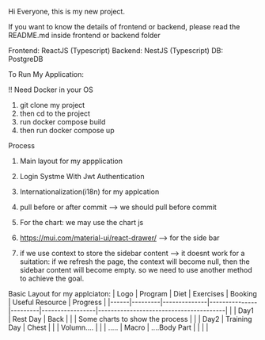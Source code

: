 Hi Everyone, this is my new project. 

If you want to know the details of frontend or backend, please read the README.md inside frontend or backend folder

Frontend: ReactJS (Typescript)
Backend: NestJS (Typescript)
DB: PostgreDB


To Run My Application:

!! Need Docker in your OS

1. git clone my project
2. then cd to the project
3. run docker compose build
4. then run docker compose up

Process

1. Main layout for my appplication
2. Login Systme With Jwt Authentication
3. Internationalization(i18n) for my applcation 









5. pull before or after commit --> we should pull before commit
6. For the chart: we may use the chart js
7. https://mui.com/material-ui/react-drawer/ --> for the side bar 

8. if we use context to store the sidebar content --> it doesnt work for a suitation: if we refresh the page, the context will become null, then the sidebar content will become empty.
    so we need to use another method to achieve the goal.










Basic Layout for my applciaton:
| Logo | Program | Diet         | Exercises     | Booking | Useful Resource | Progress                               |
|------|---------|--------------|---------------|---------|-----------------|----------------------------------------|
|      | Day1    | Rest Day     | Back          |         |                 | Some charts to show the process        |
|      | Day2    | Training Day | Chest         |         |                 | Volumn....                             |
|      | .....   | Macro        | ....Body Part |         |                 |                                        |